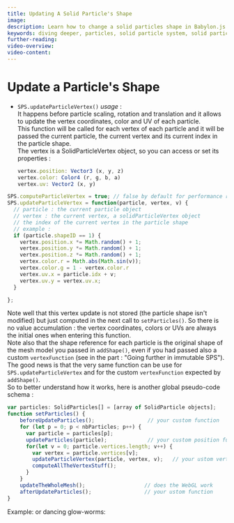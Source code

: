```yaml
---
title: Updating A Solid Particle's Shape
image: 
description: Learn how to change a solid particles shape in Babylon.js.
keywords: diving deeper, particles, solid particle system, solid particles, vertices
further-reading:
video-overview:
video-content:
---
```


# Update a Particle's Shape

- `SPS.updateParticleVertex()` _usage_ :  
  It happens before particle scaling, rotation and translation and it allows to update the vertex coordinates, color and UV of each particle.  
  This function will be called for each vertex of each particle and it will be passed the current particle, the current vertex and its current index in the particle shape.  
  The vertex is a SolidParticleVertex object, so you can access or set its properties :
  ```javascript
  vertex.position: Vector3 (x, y, z)
  vertex.color: Color4 (r, g, b, a)
  vertex.uv: Vector2 (x, y)
  ```

```javascript
SPS.computeParticleVertex = true; // false by default for performance reason
SPS.updateParticleVertex = function(particle, vertex, v) {
  // particle : the current particle object
  // vertex : the current vertex, a solidParticleVertex object
  // the index of the current vertex in the particle shape
  // example :
  if (particle.shapeID == 1) {
    vertex.position.x *= Math.random() + 1;
    vertex.position.y *= Math.random() + 1;
    vertex.position.z *= Math.random() + 1;
    vertex.color.r = Math.abs(Math.sin(v));
    vertex.color.g = 1 - vertex.color.r
    vertex.uv.x = particle.idx + v;
    vertex.uv.y = vertex.uv.x;
  }

};
```

Note well that this vertex update is not stored (the particle shape isn't modified) but just computed in the next call to `setParticles()`. So there is no value accumulation : the vertex coordinates, colors or UVs are always the initial ones when entering this function.  
Note also that the shape reference for each particle is the original shape of the mesh model you passed in `addShape()`, even if you had passed also a custom `vertexFunction` (see in the part : "Going further in immutable SPS").  
The good news is that the very same function can be use for `SPS.updateParticleVertex` and for the custom `vertexFunction` expected by `addShape()`.  
So to better understand how it works, here is another global pseudo-code schema :

```javascript
var particles: SolidParticles[] = [array of SolidParticle objects];
function setParticles() {
    beforeUpdateParticles();                 // your custom function
    for (let p = 0; p < nbParticles; p++) {
      var particle = particles[p];
      updateParticles(particle);             // your custom position function
      for(let v = 0; particle.vertices.length; v++) {
        var vertex = particle.vertices[v];
        updateParticleVertex(particle, vertex, v);   // your ustom vertex function
        computeAllTheVertexStuff();
      }
    }
    updateTheWholeMesh();                   // does the WebGL work
    afterUpdateParticles();                 // your ustom function
}
```

Example: <Playground id="#1X7SUN#11" title="Updating Solid Particle Geometry" description="Simple example of manipulating solid particle geometry."/>
or dancing glow-worms: <Playground id="#1X7SUN#12" title="Dancing Glow Worm Solid Particles" description="Fun Glow Worm example of changing solid particle geometry."/>
